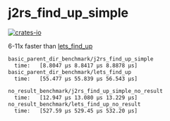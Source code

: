 # j2rs_find_up_simple

[![crates-io](https://badgen.net/crates/v/j2rs_find_up_simple)](https://crates.io/crates/j2rs_find_up_simple)

6-11x faster than [lets_find_up](https://github.com/jayvdb/lets_find_up)

```txt
basic_parent_dir_benchmark/j2rs_find_up_simple
  time:   [8.8047 µs 8.8417 µs 8.8878 µs]
basic_parent_dir_benchmark/lets_find_up
  time:   [55.477 µs 55.839 µs 56.543 µs]
```

```txt
no_result_benchmark/j2rs_find_up_simple_no_result
  time:   [12.947 µs 13.080 µs 13.229 µs]
no_result_benchmark/lets_find_up_no_result
  time:   [527.59 µs 529.45 µs 532.20 µs]
```
